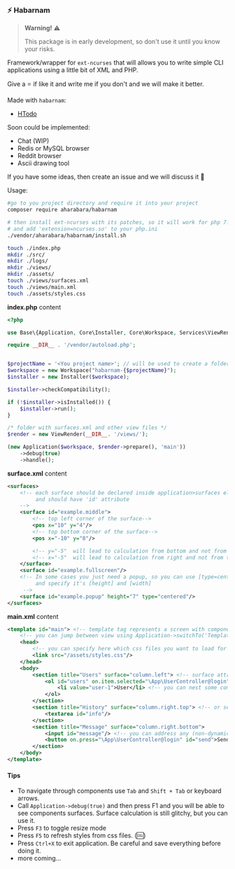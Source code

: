 
### :zap: Habarnam 

>**Warning!** :warning: 
>
> This package is in early development, so don't use it until you know your risks.

Framework/wrapper for `ext-ncurses` that will allows you to write simple CLI
applications using a little bit of XML and PHP.

Give a :star: if like it and write me if you don't and we will make it better.

Made with `habarnam`:
 - [HTodo](https://github.com/aharabara/htodo)

Soon could be implemented:
 - Chat (WIP)
 - Redis or MySQL browser
 - Reddit browser
 - Ascii drawing tool
 
If you have some ideas, then create an issue and we will discuss it :metal:

Usage:
```bash
#go to you project directory and require it into your project
composer require aharabara/habarnam

# then install ext-ncurses with its patches, so it will work for php 7.*
# and add 'extension=ncurses.so' to your php.ini
./vendor/aharabara/habarnam/install.sh

touch ./index.php
mkdir ./src/
mkdir ./logs/
mkdir ./views/
mkdir ./assets/
touch ./views/surfaces.xml
touch ./views/main.xml
touch ./assets/styles.css
```

**index.php** content
```php
<?php

use Base\{Application, Core\Installer, Core\Workspace, Services\ViewRender};

require __DIR__ . '/vendor/autoload.php';


$projectName = '<You project name>'; // will be used to create a folder inside ~/.config
$workspace = new Workspace("habarnam-{$projectName}");
$installer = new Installer($workspace);

$installer->checkCompatibility();

if (!$installer->isInstalled()) {
    $installer->run();
}

/* folder with surfaces.xml and other view files */
$render = new ViewRender(__DIR__. '/views/');

(new Application($workspace, $render->prepare(), 'main'))
    ->debug(true)
    ->handle();
```

**surface.xml** content
```xml
<surfaces>
    <!-- each surface should be declared inside application>surfaces element
         and should have 'id' attribute
    -->
    <surface id="example.middle">
        <!-- top left corner of the surface-->
        <pos x="10" y="4"/>
        <!-- top bottom corner of the surface-->
        <pos x="-10" y="8"/>

        <!-- y="-5"  will lead to calculation from bottom and not from the top -->
        <!-- x="-5"  will lead to calculation from right and not from the left -->
    </surface>
    <surface id="example.fullscreen"/>
    <!-- In some cases you just need a popup, so you can use [type=centered]
         and specify it's [height] and [width]
     -->
    <surface id="example.popup" height="7" type="centered"/>
</surfaces>
```

**main.xml** content
```xml
<template id="main"> <!-- template tag represents a screen with components -->
    <!-- you can jump between view using Application->switchTo('TemplateID') or BaseController->switchTo('TemplateID')-->
    <head>
        <!-- you can specify here which css files you want to load for this template-->
        <link src="/assets/styles.css"/> 
    </head>
    <body>
        <section title="Users" surface="column.left"> <!-- surface attribute will set section size and position -->
            <ol id="users" on.item.selected="\App\UserController@login"> <!-- on.* are events that are triggered during interaction -->
                <li value="user-1">User</li> <!-- you can nest some components, for example ol > li -->
            </ol>
        </section>
        <section title="History" surface="column.right.top"> <!-- or section > * -->
            <textarea id="info"/>
        </section>
        <section title="Message" surface="column.right.bottom">
            <input id="message"/> <!-- you can address any (non-dynamic) component via Application->findFirst('.css>selector')-->
            <button on.press="\App\UserController@login" id="send">Send</button> <!-- or via Application->findAll('selector')-->
        </section>
    </body>
</template>
```
#### Tips
 - To navigate through components use `Tab` and `Shift + Tab` or keyboard arrows.
 - Call `Application->debug(true)` and then press F1 and you will be able 
 to see components surfaces. Surface calculation is still glitchy, but you can use it.
 - Press `F3` to toggle resize mode
 - Press `F5` to refresh styles from css files. (:cool:)
 - Press `Ctrl+X` to exit application. Be careful and save everything before doing it. 
 - more coming...
